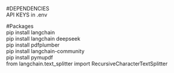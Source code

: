 #DEPENDENCIES <br>
API KEYS in .env <br>

#Packages <br>
pip install langchain <br>
pip install langchain deepseek <br>
pip install pdfplumber <br>
pip install langchain-community <br>
pip install pymupdf <br>
from langchain.text_splitter import RecursiveCharacterTextSplitter <br>
